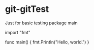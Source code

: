 # git-gitTest
Just for basic testing
package main

import "fmt"

func main() {
	fmt.Println("Hello, world.")
}

